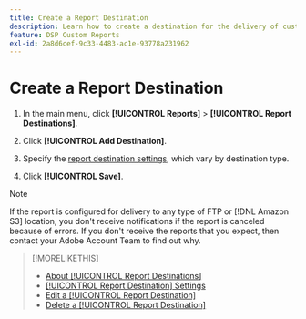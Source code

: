```yaml
---
title: Create a Report Destination
description: Learn how to create a destination for the delivery of custom reports.
feature: DSP Custom Reports
exl-id: 2a8d6cef-9c33-4483-ac1e-93778a231962
---
```

# Create a Report Destination

1. In the main menu, click **[!UICONTROL Reports]** > **[!UICONTROL Report Destinations]**.

1. Click **[!UICONTROL Add Destination]**.

1. Specify the [report destination settings](/help/dsp/reports/report-destinations/report-destination-settings.md), which vary by destination type.

1. Click **[!UICONTROL Save]**.

>[!NOTE]
>
> If the report is configured for delivery to any type of FTP or [!DNL Amazon S3] location, you don't receive notifications if the report is canceled because of errors. If you don't receive the reports that you expect, then contact your Adobe Account Team to find out why. 

>[!MORELIKETHIS]
>
>* [About [!UICONTROL Report Destinations]](/help/dsp/reports/report-destinations/report-destination-about.md)
>* [[!UICONTROL Report Destination] Settings](/help/dsp/reports/report-destinations/report-destination-settings.md)
>* [Edit a [!UICONTROL Report Destination]](/help/dsp/reports/report-destinations/report-destination-edit.md)
>* [Delete a [!UICONTROL Report Destination]](/help/dsp/reports/report-destinations/report-destination-delete.md)
